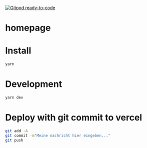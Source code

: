 [![Gitpod ready-to-code](https://img.shields.io/badge/Gitpod-ready--to--code-blue?logo=gitpod)](https://gitpod.io/#https://github.com/GruberCorny/homepage)

# homepage


# Install  

```bash
yarn 
```


# Development 

```bash
yarn dev
```

# Deploy with git commit to vercel

```bash
git add -A
git commit -m"Meine nachricht hier eingeben..."
git push
```